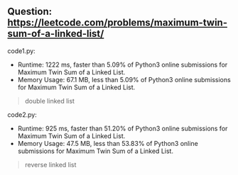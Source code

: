 ## Question: https://leetcode.com/problems/maximum-twin-sum-of-a-linked-list/

code1.py:
* Runtime: 1222 ms, faster than 5.09% of Python3 online submissions for Maximum Twin Sum of a Linked List.
* Memory Usage: 67.1 MB, less than 5.09% of Python3 online submissions for Maximum Twin Sum of a Linked List.
> double linked list

code2.py:
* Runtime: 925 ms, faster than 51.20% of Python3 online submissions for Maximum Twin Sum of a Linked List.
* Memory Usage: 47.5 MB, less than 53.83% of Python3 online submissions for Maximum Twin Sum of a Linked List.
> reverse linked list